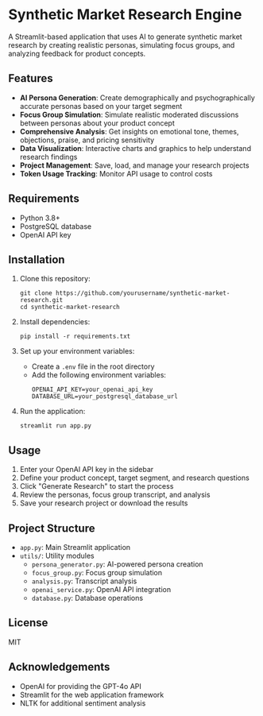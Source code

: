 # Synthetic Market Research Engine

A Streamlit-based application that uses AI to generate synthetic market research by creating realistic personas, simulating focus groups, and analyzing feedback for product concepts.

## Features

- **AI Persona Generation**: Create demographically and psychographically accurate personas based on your target segment
- **Focus Group Simulation**: Simulate realistic moderated discussions between personas about your product concept
- **Comprehensive Analysis**: Get insights on emotional tone, themes, objections, praise, and pricing sensitivity
- **Data Visualization**: Interactive charts and graphics to help understand research findings
- **Project Management**: Save, load, and manage your research projects
- **Token Usage Tracking**: Monitor API usage to control costs

## Requirements

- Python 3.8+
- PostgreSQL database
- OpenAI API key

## Installation

1. Clone this repository:
   ```
   git clone https://github.com/yourusername/synthetic-market-research.git
   cd synthetic-market-research
   ```

2. Install dependencies:
   ```
   pip install -r requirements.txt
   ```

3. Set up your environment variables:
   - Create a `.env` file in the root directory
   - Add the following environment variables:
     ```
     OPENAI_API_KEY=your_openai_api_key
     DATABASE_URL=your_postgresql_database_url
     ```

4. Run the application:
   ```
   streamlit run app.py
   ```

## Usage

1. Enter your OpenAI API key in the sidebar
2. Define your product concept, target segment, and research questions
3. Click "Generate Research" to start the process
4. Review the personas, focus group transcript, and analysis
5. Save your research project or download the results

## Project Structure

- `app.py`: Main Streamlit application
- `utils/`: Utility modules
  - `persona_generator.py`: AI-powered persona creation
  - `focus_group.py`: Focus group simulation
  - `analysis.py`: Transcript analysis
  - `openai_service.py`: OpenAI API integration
  - `database.py`: Database operations

## License

MIT

## Acknowledgements

- OpenAI for providing the GPT-4o API
- Streamlit for the web application framework
- NLTK for additional sentiment analysis